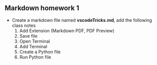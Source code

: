 ## Markdown homework 1

* Create a markdown file named **vscodeTricks.md**, add the following class notes
  1. Add Extension (Markdown PDF, PDF Preview)
  2. Save file
  3. Open Terminal
  4. Add Terminal
  5. Create a Python file
  6. Run Python file